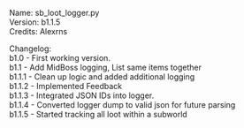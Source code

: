 Name: sb_loot_logger.py  
Version: b1.1.5  
Credits: Alexrns  

Changelog:  
b1.0 - First working version.  
b1.1 - Add MidBoss logging, List same items together  
b1.1.1 - Clean up logic and added additional logging  
b1.1.2 - Implemented Feedback  
b1.1.3 - Integrated JSON IDs into logger.  
b1.1.4 - Converted logger dump to valid json for future parsing  
b1.1.5 - Started tracking all loot within a subworld  
